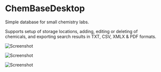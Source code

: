 # ChemBaseDesktop

Simple database for small chemistry labs.

Supports setup of storage locations, adding, editing or deleting of chemicals, and exporting search results in TXT, CSV, XMLX & PDF formats.


![Screenshot](https://raw.github.com/wiki/FilipBlazekovic/ChemBaseDesktop/Images/ChemBaseDesktop_1.png)

![Screenshot](https://raw.github.com/wiki/FilipBlazekovic/ChemBaseDesktop/Images/ChemBaseDesktop_2.png)

![Screenshot](https://raw.github.com/wiki/FilipBlazekovic/ChemBaseDesktop/Images/ChemBaseDesktop_3.png)
